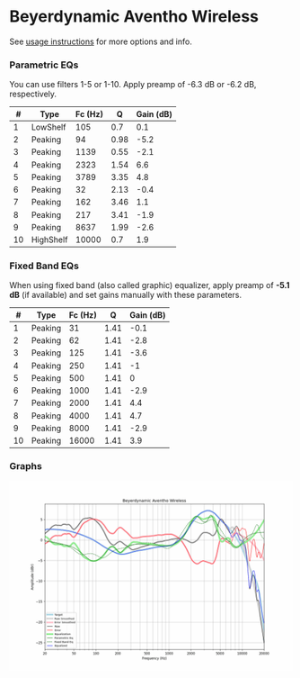 # Beyerdynamic Aventho Wireless
See [usage instructions](https://github.com/jaakkopasanen/AutoEq#usage) for more options and info.

### Parametric EQs
You can use filters 1-5 or 1-10. Apply preamp of -6.3 dB or -6.2 dB, respectively.

|   # | Type      |   Fc (Hz) |    Q |   Gain (dB) |
|-----|-----------|-----------|------|-------------|
|   1 | LowShelf  |       105 | 0.7  |         0.1 |
|   2 | Peaking   |        94 | 0.98 |        -5.2 |
|   3 | Peaking   |      1139 | 0.55 |        -2.1 |
|   4 | Peaking   |      2323 | 1.54 |         6.6 |
|   5 | Peaking   |      3789 | 3.35 |         4.8 |
|   6 | Peaking   |        32 | 2.13 |        -0.4 |
|   7 | Peaking   |       162 | 3.46 |         1.1 |
|   8 | Peaking   |       217 | 3.41 |        -1.9 |
|   9 | Peaking   |      8637 | 1.99 |        -2.6 |
|  10 | HighShelf |     10000 | 0.7  |         1.9 |

### Fixed Band EQs
When using fixed band (also called graphic) equalizer, apply preamp of **-5.1 dB** (if available) and set gains manually with these parameters.

|   # | Type    |   Fc (Hz) |    Q |   Gain (dB) |
|-----|---------|-----------|------|-------------|
|   1 | Peaking |        31 | 1.41 |        -0.1 |
|   2 | Peaking |        62 | 1.41 |        -2.8 |
|   3 | Peaking |       125 | 1.41 |        -3.6 |
|   4 | Peaking |       250 | 1.41 |        -1   |
|   5 | Peaking |       500 | 1.41 |         0   |
|   6 | Peaking |      1000 | 1.41 |        -2.9 |
|   7 | Peaking |      2000 | 1.41 |         4.4 |
|   8 | Peaking |      4000 | 1.41 |         4.7 |
|   9 | Peaking |      8000 | 1.41 |        -2.9 |
|  10 | Peaking |     16000 | 1.41 |         3.9 |

### Graphs
![](./Beyerdynamic%20Aventho%20Wireless.png)
